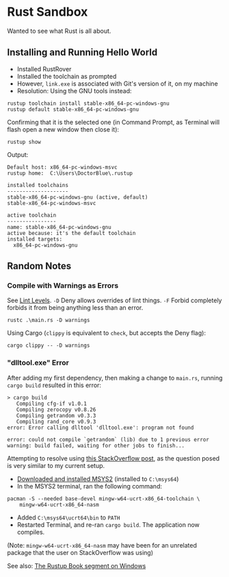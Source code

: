 # Rust Sandbox

Wanted to see what Rust is all about.

## Installing and Running Hello World

- Installed RustRover
- Installed the toolchain as prompted
- However, `link.exe` is associated with Git's version of it, on my machine
- Resolution: Using the GNU tools instead:

```
rustup toolchain install stable-x86_64-pc-windows-gnu
rustup default stable-x86_64-pc-windows-gnu
```

Confirming that it is the selected one (in Command Prompt, as Terminal will flash open a new window then close it):

```
rustup show
```

Output:

```
Default host: x86_64-pc-windows-msvc
rustup home:  C:\Users\DoctorBlue\.rustup

installed toolchains
--------------------
stable-x86_64-pc-windows-gnu (active, default)
stable-x86_64-pc-windows-msvc

active toolchain
----------------
name: stable-x86_64-pc-windows-gnu
active because: it's the default toolchain
installed targets:
  x86_64-pc-windows-gnu
```

## Random Notes

### Compile with Warnings as Errors

See [Lint Levels](https://doc.rust-lang.org/rustc/lints/levels.html). `-D` Deny allows overrides of lint things.
`-F` Forbid completely forbids it from being anything less than an error.

```
rustc .\main.rs -D warnings
```

Using Cargo (`clippy` is equivalent to `check`, but accepts the Deny flag):

```
cargo clippy -- -D warnings
```

### "dlltool.exe" Error

After adding my first dependency, then making a change to `main.rs`, running `cargo build` resulted in this error:

```
> cargo build
   Compiling cfg-if v1.0.1
   Compiling zerocopy v0.8.26
   Compiling getrandom v0.3.3
   Compiling rand_core v0.9.3
error: Error calling dlltool 'dlltool.exe': program not found

error: could not compile `getrandom` (lib) due to 1 previous error
warning: build failed, waiting for other jobs to finish...
```

Attempting to resolve using [this StackOverflow post](https://stackoverflow.com/a/79640980/100534), as the question posed is very similar to my current setup.

- [Downloaded and installed MSYS2](https://www.msys2.org/) (installed to `C:\msys64`)
- In the MSYS2 terminal, ran the following command:

```
pacman -S --needed base-devel mingw-w64-ucrt-x86_64-toolchain \
    mingw-w64-ucrt-x86_64-nasm
```

- Added `C:\msys64\ucrt64\bin` to `PATH`
- Restarted Terminal, and re-ran `cargo build`. The application now compiles.

(Note: `mingw-w64-ucrt-x86_64-nasm` may have been for an unrelated package that the user on StackOverflow was using)

See also: [The Rustup Book segment on Windows](https://rust-lang.github.io/rustup/installation/windows.html)
